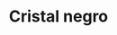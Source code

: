 ---
title: Cristal negro
date: 
draft: false

# descripcion
description : Pulsera en plata 925 y cristales. Largo regulable.

materials: Plata 925

color: 

dimensions: Largo 19 extensible a 21.5

code: 03-21-0902

type: "Pulseras"

categories: []

price: $3.800,00

price_eftvo: $3.230,00

# Images
# first image will be shown in the product page
images:
  # - image: "images/path_to_image"
  # La ubicacion de las imagenes es imagenes/Pulseras/Pulseras.Microcubic/03-21-0902-cristal-negro
  - image: "./images/pulseras/microcubic/03-21-0902-cristal-negro_a.jpg"
  - image: "./images/pulseras/microcubic/03-21-0902-cristal-negro_b.jpg"
---